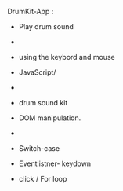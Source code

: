  DrumKit-App :


- Play drum sound
- 
- using the keybord and mouse

- JavaScript/
- 
- drum sound kit

- DOM manipulation.
- 
- Switch-case

- Eventlistner- keydown
-  click / For loop


